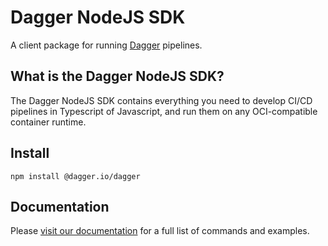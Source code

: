 # Dagger NodeJS SDK

A client package for running [Dagger](https://dagger.io/) pipelines.

## What is the Dagger NodeJS SDK?

The Dagger NodeJS SDK contains everything you need to develop CI/CD pipelines in Typescript of Javascript, and run them on any OCI-compatible container runtime.

## Install

```shell
npm install @dagger.io/dagger
```

## Documentation

Please [visit our documentation](https://docs.dagger.io/sdk/nodejs/835948/install) for a full list of commands and examples.